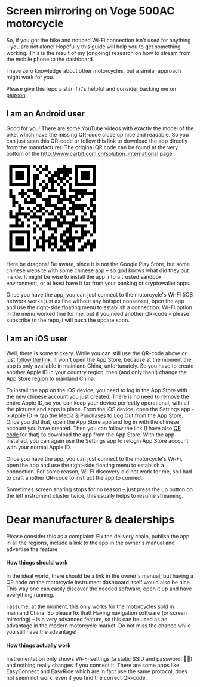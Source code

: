 # Screen mirroring on Voge 500AC motorcycle

So, if you got the bike and noticed Wi-Fi connection isn't used for anything – you are not alone! Hopefully this guide will help you to get something working. This is the result of my (ongoing) research on how to stream from the mobile phone to the dashboard.

I have zero knowledge about other motorcycles, but a similar approach might work for you.

Please give this repo a star if it's helpful and consider backing me on [patreon](patreon.com/ReDetection).

## I am an Android user

Good for you! There are some YouTube videos with exactly the model of the bike, which have the missing QR-code close up nice and readable. So you can just scan this QR-code or follow this link to download the app directly from the manufacturer. The original QR code can be found at the very bottom of the http://www.carbit.com.cn/solution_international page.

![QR code to install the app](1.qr-app-install-website.png)

Here be dragons! Be aware, since it is not the Google Play Store, but some chinese website with some chinese app – so god knows what did they put inside. It might be wise to install the app into a trusted sandbox environment, or at least have it far from your banking or cryptowallet apps.

Once you have the app, you can just connect to the motorcycle's Wi-Fi (iOS network works just as fine without any hotspot nonsense), open the app and use the right-side floating menu to establish a connection. Wi-Fi option in the menu worked fine for me, but if you need another QR-code – please subscribe to the repo, I will push the update soon.

## I am an iOS user

Well, there is some trickery. While you can still use the QR-code above or just [follow the link](https://apps.apple.com/cn/app/亿连lite/id1584935761), it won't open the App Store, because at the moment the app is only available in mainland China, unfortunately. So you have to create another Apple ID in your country region, then (and only then!) change the App Store region to mainland China.

To install the app on the iOS device, you need to log in the App Store with the new chinese account you just created. There is no need to remove the entire Apple ID, so you can keep your device perfectly operational, with all the pictures and apps in place. From the iOS device, open the Settings app -> Apple ID -> tap the Media & Purchases to Log Out from the App Store. Once you did that, open the App Store app and log in with the chinese account you have created. Then you can follow the link (I have also [QR code](2.ios-app-link.png) for that) to download the app from the App Store. With the app installed, you can again use the Settings app to relogin App Store account with your normal Apple ID.

Once you have the app, you can just connect to the motorcycle's Wi-Fi, open the app and use the right-side floating menu to establish a connection. For some reason, Wi-Fi discovery did not work for me, so I had to craft another QR-code to instruct the app to connect. 

Sometimes screen sharing stops for no reason – just press the up button on the left instrument cluster twice, this usually helps to resume streaming.

# Dear manufacturer & dealerships

Please consider this as a complaint! Fix the delivery chain, publish the app in all the regions, include a link to the app in the owner's manual and advertise the feature

#### How things should work

In the ideal world, there should be a link in the owner's manual, but having a QR code on the motorcycle instrument dashboard itself would also be nice. This way one can easily discover the needed software, open it up and have everything running. 

I assume, at the moment, this only works for the motorcycles sold in mainland China. So please fix that! Having navigation software (or screen mirroring) – is a very advanced feature, so this can be used as an advantage in the modern motorcycle market. Do not miss the chance while you still have the advantage!

#### How things actually work

Instrumentation only shows Wi-Fi settings (a static SSID and password! 🤦‍♂️) and nothing really changes if you connect it. There are some apps like EasyConnect and EasyRide which are in fact use the same protocol, does not seem not work, even if you find the correct QR-code.
